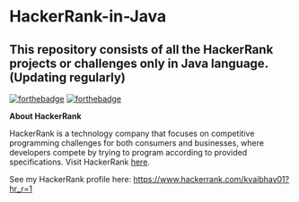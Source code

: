 # HackerRank-in-Java
## This repository consists of all the HackerRank projects or challenges only in Java language. (Updating regularly)

[![forthebadge](https://forthebadge.com/images/badges/made-with-java.svg)](https://forthebadge.com) [![forthebadge](https://forthebadge.com/images/badges/built-with-love.svg)](https://forthebadge.com)

**About HackerRank**

HackerRank is a technology company that focuses on competitive programming challenges for both consumers and businesses, where developers compete by trying to program according to provided specifications. Visit HackerRank [here](https://www.hackerrank.com/).

See my HackerRank profile here: https://www.hackerrank.com/kvaibhav01?hr_r=1
